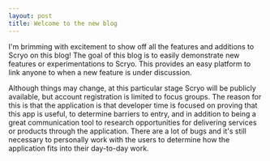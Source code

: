 ```yaml
---
layout: post
title: Welcome to the new blog
---
```

I'm brimming with excitement to show off all the features and additions to Scryo on this blog! The goal of this blog is to easily demonstrate new features or experimentations to Scryo. This provides an easy platform to link anyone to when a new feature is under discussion.

Although things may change, at this particular stage Scryo will be publicly available, but account registration is limited to focus groups. The reason for this is that the application is that developer time is focused on proving that this app is useful, to determine barriers to entry, and in addition to being a great communication tool to research opportunities for delivering services or products through the application. There are a lot of bugs and it's still necessary to personally work with the users to determine how the application fits into their day-to-day work.
